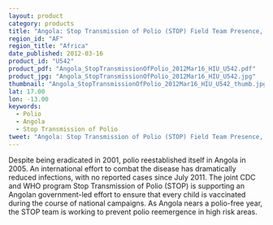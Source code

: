 ```yaml
---
layout: product
category: products
title: "Angola: Stop Transmission of Polio (STOP) Field Team Presence, 2012"
region_id: "AF"
region_title: "Africa"
date_published: 2012-03-16
product_id: "U542"
product_pdf: "Angola_StopTransmissionOfPolio_2012Mar16_HIU_U542.pdf"
product_jpg: "Angola_StopTransmissionOfPolio_2012Mar16_HIU_U542.jpg"
thumbnail: "Angola_StopTransmissionOfPolio_2012Mar16_HIU_U542_thumb.jpg"
lat: 17.00
lon: -13.00
keywords:
  - Polio
  - Angola
  - Stop Transmission of Polio
tweet: "Angola: Stop Transmission of Polio (STOP) Field Team Presence, 2012"
---
```

Despite being eradicated in 2001, polio reestablished itself in Angola in 2005. An international effort to combat the disease has dramatically reduced infections, with no reported cases since July 2011. The joint CDC and WHO program Stop Transmission of Polio (STOP) is supporting an Angolan government-led effort to ensure that every child is vaccinated during the course of national campaigns. As Angola nears a polio-free year, the STOP team is working to prevent polio reemergence in high risk areas.
